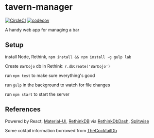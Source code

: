# tavern-manager

[![CircleCI](https://circleci.com/gh/Fabricate-IO/tavern-manager.svg?style=svg)](https://circleci.com/gh/Fabricate-IO/tavern-manager) [![codecov](https://codecov.io/gh/Fabricate-IO/tavern-manager/branch/master/graph/badge.svg)](https://codecov.io/gh/Fabricate-IO/tavern-manager)


A handy web app for managing a bar

## Setup

install Node, Rethink, `npm install && npm install -g gulp lab`

Create `BarDojo` db in Rethink: `r.dbCreate('BarDojo')`

run `npm test` to make sure everything's good

run `gulp` in the background to watch for file changes

run `npm start` to start the server

## References

Powered by React, [Material-UI](http://www.material-ui.com/), [RethinkDB](https://rethinkdb.com/api) via [RethinkDbDash](https://github.com/neumino/rethinkdbdash), [Splitwise](http://dev.splitwise.com/dokuwiki/doku.php?id=index)

Some coktail information borrowed from [TheCocktailDb](http://www.thecocktaildb.com/)